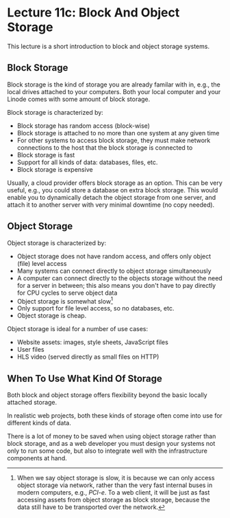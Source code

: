 # Lecture 11c: Block And Object Storage

This lecture is a short introduction to block and object storage systems.


## Block Storage

Block storage is the kind of storage you are already familar with in, e.g., the local drives attached to your computers.
Both your local computer and your Linode comes with some amount of block storage.

Block storage is characterized by:

- Block storage has random access (block-wise)
- Block storage is attached to no more than one system at any given time
- For other systems to access block storage, they must make network connections to the host that the block storage is connected to
- Block storage is fast
- Support for all kinds of data: databases, files, etc.
- Block storage is expensive

Usually, a cloud provider offers block storage as an option.
This can be very useful, e.g., you could store a database on extra block storage.
This would enable you to dynamically detach the object storage from one server, and attach it to another server with very minimal downtime (no copy needed).


## Object Storage

Object storage is characterized by:

- Object storage does not have random access, and offers only object (file) level access
- Many systems can connect directly to object storage simultaneously
- A computer can connect directly to the objects storage without the need for a server in between; this also means you don't have to pay directly for CPU cycles to serve object data
- Object storage is somewhat slow[^1]
- Only support for file level access, so no databases, etc.
- Object storage is cheap.

Object storage is ideal for a number of use cases:

- Website assets: images, style sheets, JavaScript files
- User files
- HLS video (served directly as small files on HTTP)


## When To Use What Kind Of Storage

Both block and object storage offers flexibility beyond the basic locally attached storage.

In realistic web projects, both these kinds of storage often come into use for different kinds of data.

There is a lot of money to be saved when using object storage rather than block storage, and as a web developer you must design your systems not only to run some code, but also to integrate well with the infrastructure components at hand.


[^1]: When we say object storage is slow, it is because we can only access object storage via network, rather than the very fast internal buses in modern computers, e.g., *PCI-e*. To a web client, it will be just as fast accessing assets from object storage as block storage, because the data still have to be transported over the network.
